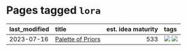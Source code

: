 # Pages tagged `lora`

|last_modified|title|est. idea maturity|tags
|:---|:---|---:|:---|
|2023-07-16|[Palette of Priors](../palette_of_priors.md)|533|[![](https://img.shields.io/badge/tag-experimental-f14da)](../tags/experimental.md) [![](https://img.shields.io/badge/tag-lora-90446b)](../tags/lora.md)|
